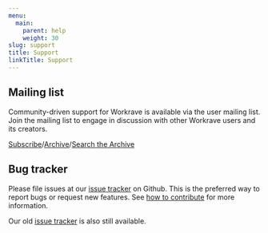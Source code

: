 ```yaml
---
menu:
  main:
    parent: help
    weight: 30
slug: support
title: Support
linkTitle: Support
---
```


## Mailing list

Community-driven support for Workrave is available via the user mailing list.
Join the mailing list to engage in discussion with other Workrave users and its creators.

[Subscribe](https://sourceforge.net/projects/workrave/lists/workrave-user)/[Archive](https://sourceforge.net/p/workrave/mailman/workrave-user)/[Search the Archive](https://sourceforge.net/p/workrave/mailman/search/?mail_list=workrave-user)

## Bug tracker

Please file issues at our [issue tracker](https://github.com/rcaelers/workrave/issues) on Github. This is the preferred way
to report bugs or request new features. See [how to contribute](/contribute) for more information.

Our old [issue tracker](http://issues.workrave.org) is also still available.
